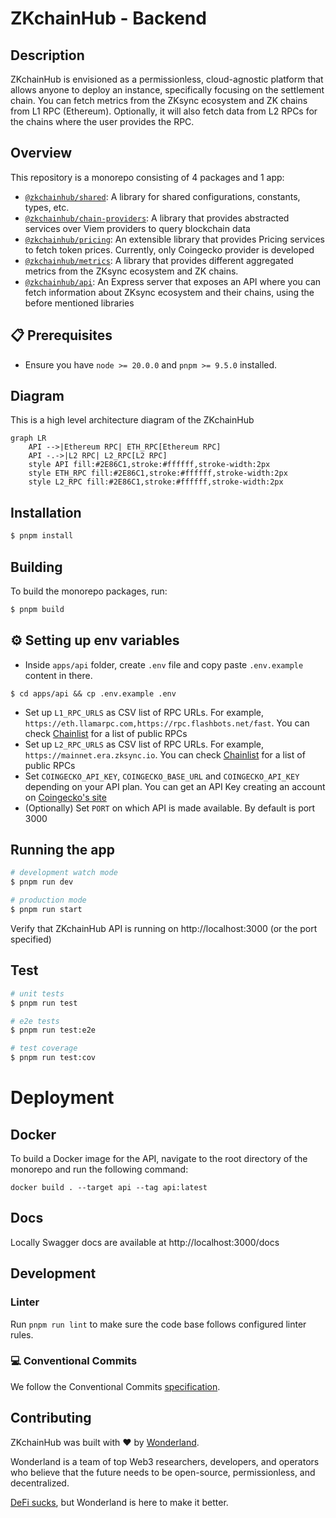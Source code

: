 # ZKchainHub - Backend

## Description

ZKchainHub is envisioned as a permissionless, cloud-agnostic platform that allows anyone to deploy an instance, specifically focusing on the settlement chain.
You can fetch metrics from the ZKsync ecosystem and ZK chains from L1 RPC (Ethereum). Optionally, it will also fetch data from L2 RPCs for the chains where the user provides the RPC.

## Overview

This repository is a monorepo consisting of 4 packages and 1 app:

-   [`@zkchainhub/shared`](./packages/shared): A library for shared configurations, constants, types, etc.
-   [`@zkchainhub/chain-providers`](./packages/chain-providers): A library that provides abstracted services over Viem providers to query blockchain data
-   [`@zkchainhub/pricing`](./packages/pricing): An extensible library that provides Pricing services to fetch token prices. Currently, only Coingecko provider is developed
-   [`@zkchainhub/metrics`](./packages/metrics): A library that provides different aggregated metrics from the ZKsync ecosystem and ZK chains.
-   [`@zkchainhub/api`](./apps/api): An Express server that exposes an API where you can fetch information about ZKsync ecosystem and their chains, using the before mentioned libraries

## 📋 Prerequisites

-   Ensure you have `node >= 20.0.0` and `pnpm >= 9.5.0` installed.

## Diagram

This is a high level architecture diagram of the ZKchainHub

```mermaid
graph LR
    API -->|Ethereum RPC| ETH_RPC[Ethereum RPC]
    API -.->|L2 RPC| L2_RPC[L2 RPC]
    style API fill:#2E86C1,stroke:#ffffff,stroke-width:2px
    style ETH_RPC fill:#2E86C1,stroke:#ffffff,stroke-width:2px
    style L2_RPC fill:#2E86C1,stroke:#ffffff,stroke-width:2px
```

## Installation

```bash
$ pnpm install
```

## Building

To build the monorepo packages, run:

```bash
$ pnpm build
```

## ⚙️ Setting up env variables

-   Inside `apps/api` folder, create `.env` file and copy paste `.env.example` content in there.

```
$ cd apps/api && cp .env.example .env
```

-   Set up `L1_RPC_URLS` as CSV list of RPC URLs. For example, `https://eth.llamarpc.com,https://rpc.flashbots.net/fast`. You can check [Chainlist](https://chainlist.org/) for a list of public RPCs
-   Set up `L2_RPC_URLS` as CSV list of RPC URLs. For example, `https://mainnet.era.zksync.io`. You can check [Chainlist](https://chainlist.org/) for a list of public RPCs
-   Set `COINGECKO_API_KEY`, `COINGECKO_BASE_URL` and `COINGECKO_API_KEY` depending on your API plan. You can get an API Key creating an account on [Coingecko's site](https://www.coingecko.com/en/api)
-   (Optionally) Set `PORT` on which API is made available. By default is port 3000

## Running the app

```bash
# development watch mode
$ pnpm run dev

# production mode
$ pnpm run start

```

Verify that ZKchainHub API is running on http://localhost:3000 (or the port specified)

## Test

```bash
# unit tests
$ pnpm run test

# e2e tests
$ pnpm run test:e2e

# test coverage
$ pnpm run test:cov
```

# Deployment

## Docker

To build a Docker image for the API, navigate to the root directory of the monorepo and run the following command:

```
docker build . --target api --tag api:latest
```

## Docs

Locally Swagger docs are available at http://localhost:3000/docs

## Development

### Linter

Run `pnpm run lint` to make sure the code base follows configured linter rules.

### 💻 Conventional Commits

We follow the Conventional Commits [specification](https://www.conventionalcommits.org/en/v1.0.0/#specification).

## Contributing

ZKchainHub was built with ❤️ by [Wonderland](https://defi.sucks).

Wonderland is a team of top Web3 researchers, developers, and operators who believe that the future needs to be open-source, permissionless, and decentralized.

[DeFi sucks](https://defi.sucks), but Wonderland is here to make it better.
